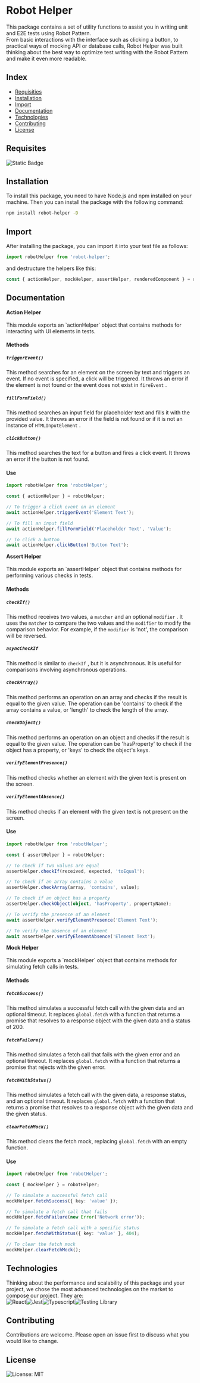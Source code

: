 # Robot Helper

This package contains a set of utility functions to assist you in writing unit and E2E tests using Robot Pattern.<br> From basic interactions with the interface such as clicking a button, to practical ways of mocking API or database calls, Robot Helper was built thinking about the best way to optimize test writing with the Robot Pattern and make it even more readable.

## Index

- [Requisities](#pr%C3%A9-requisitos)
- [Installation](#instala%C3%A7%C3%A3o)
- [Import](#importa%C3%A7%C3%A3o)
- [Documentation](#documenta%C3%A7%C3%A3o)
- [Technologies](#tecnologias-usadas)
- [Contributing](#contribuindo)
- [License](#licen%C3%A7a)

## Requisites

![Static Badge](https://img.shields.io/badge/npm-version%2010-%23CB3837?style=plastic)<br>

## Installation

To install this package, you need to have Node.js and npm installed on your machine. Then you can install the package with the following command:

```bash
npm install robot-helper -D
```

## Import

After installing the package, you can import it into your test file as follows:

```javascript
import robotHelper from 'robot-helper';
```

and destructure the helpers like this:

```javascript
const { actionHelper, mockHelper, assertHelper, renderedComponent } = robotHelper;
```

## Documentation

 <summary><b>Action Helper</b></summary><br> This module exports an `actionHelper` object that contains methods for interacting with UI elements in tests.

#### Methods

##### `triggerEvent()`

This method searches for an element on the screen by text and triggers an event. If no event is specified, a click will be triggered. It throws an error if the element is not found or the event does not exist in `fireEvent` .

##### `fillFormField()`

This method searches an input field for placeholder text and fills it with the provided value. It throws an error if the field is not found or if it is not an instance of `HTMLInputElement` .

##### `clickButton()`

This method searches the text for a button and fires a click event. It throws an error if the button is not found.

#### Use

```typescript
import robotHelper from 'robotHelper';

const { actionHelper } = robotHelper;

// To trigger a click event on an element
await actionHelper.triggerEvent('Element Text');

// To fill an input field
await actionHelper.fillFormField('Placeholder Text', 'Value');

// To click a button
await actionHelper.clickButton('Button Text');
```

  <summary><b>Assert Helper</b></summary><br> This module exports an `assertHelper` object that contains methods for performing various checks in tests.

#### Methods

##### `checkIf()`

This method receives two values, a `matcher` and an optional `modifier` . It uses the `matcher` to compare the two values ​​and the `modifier` to modify the comparison behavior. For example, if the `modifier` is 'not', the comparison will be reversed.

##### `asyncCheckIf`

This method is similar to `checkIf` , but it is asynchronous. It is useful for comparisons involving asynchronous operations.

##### `checkArray()`

This method performs an operation on an array and checks if the result is equal to the given value. The operation can be 'contains' to check if the array contains a value, or 'length' to check the length of the array.

##### `checkObject()`

This method performs an operation on an object and checks if the result is equal to the given value. The operation can be 'hasProperty' to check if the object has a property, or 'keys' to check the object's keys.

##### `verifyElementPresence()`

This method checks whether an element with the given text is present on the screen.

##### `verifyElementAbsence()`

This method checks if an element with the given text is not present on the screen.

#### Use

```typescript
import robotHelper from 'robotHelper';

const { assertHelper } = robotHelper;

// To check if two values are equal
assertHelper.checkIf(received, expected, 'toEqual');

// To check if an array contains a value
assertHelper.checkArray(array, 'contains', value);

// To check if an object has a property
assertHelper.checkObject(object, 'hasProperty', propertyName);

// To verify the presence of an element
await assertHelper.verifyElementPresence('Element Text');

// To verify the absence of an element
await assertHelper.verifyElementAbsence('Element Text');
```

  <summary><b>Mock Helper</b></summary><br> This module exports a `mockHelper` object that contains methods for simulating fetch calls in tests.

#### Methods

##### `fetchSuccess()`

This method simulates a successful fetch call with the given data and an optional timeout. It replaces `global.fetch` with a function that returns a promise that resolves to a response object with the given data and a status of 200.

##### `fetchFailure()`

This method simulates a fetch call that fails with the given error and an optional timeout. It replaces `global.fetch` with a function that returns a promise that rejects with the given error.

##### `fetchWithStatus()`

This method simulates a fetch call with the given data, a response status, and an optional timeout. It replaces `global.fetch` with a function that returns a promise that resolves to a response object with the given data and the given status.

##### `clearFetchMock()`

This method clears the fetch mock, replacing `global.fetch` with an empty function.

#### Use

```typescript
import robotHelper from 'robotHelper';

const { mockHelper } = robotHelper;

// To simulate a successful fetch call
mockHelper.fetchSuccess({ key: 'value' });

// To simulate a fetch call that fails
mockHelper.fetchFailure(new Error('Network error'));

// To simulate a fetch call with a specific status
mockHelper.fetchWithStatus({ key: 'value' }, 404);

// To clear the fetch mock
mockHelper.clearFetchMock();
```




## Technologies

Thinking about the performance and scalability of this package and your project, we chose the most advanced technologies on the market to compose our project. They are:<br>[](https://react.dev/)![React](https://img.shields.io/badge/React-20232A?style=for-the-badge&logo=react&logoColor=61DAFB)[](https://jestjs.io/pt-BR/)![Jest](https://img.shields.io/badge/Jest-323330?style=for-the-badge&logo=Jest&logoColor=white)[](https://www.typescriptlang.org/pt/)![Typescript](https://img.shields.io/badge/TypeScript-007ACC?style=for-the-badge&logo=typescript&logoColor=white)[](https://testing-library.com/)![Testing Library](https://img.shields.io/badge/testing%20library-323330?style=for-the-badge&logo=testing-library&logoColor=red)

## Contributing

Contributions are welcome. Please open an issue first to discuss what you would like to change.

## License

[](https://choosealicense.com/licenses/mit/)![License: MIT](https://img.shields.io/badge/License-MIT-yellow.svg)
